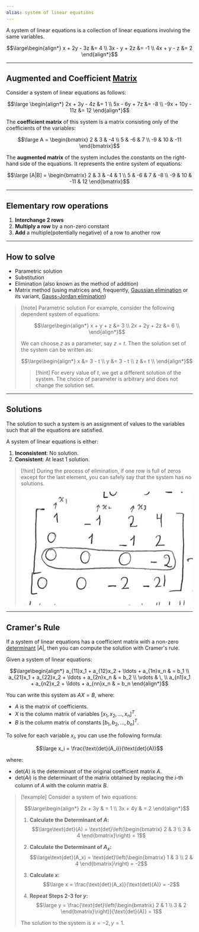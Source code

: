 ```yaml
---
alias: system of linear equations
---
```


A system of linear equations is a collection of linear equations involving the same variables.

$$\large\begin{align*} x + 2y - 3z &= 4 \\ 3x - y + 2z &= -1 \\ 4x + y - z &= 2 \end{align*}$$

---

## Augmented and Coefficient [Matrix](Matrix%20(ML).md)

Consider a system of linear equations as follows: 

$$\large \begin{align*} 2x + 3y - 4z &= 1 \\ 5x - 6y + 7z &= -8 \\ -9x + 10y - 11z &= 12 \end{align*}$$

The **coefficient matrix** of this system is a matrix consisting only of the coefficients of the variables: 

$$\large A = \begin{bmatrix} 2 & 3 & -4 \\ 5 & -6 & 7 \\ -9 & 10 & -11 \end{bmatrix}$$

The **augmented matrix** of the system includes the constants on the right-hand side of the equations. It represents the entire system of equations: 

$$\large [A|B] = \begin{bmatrix} 2 & 3 & -4 & 1 \\ 5 & -6 & 7 & -8 \\ -9 & 10 & -11 & 12 \end{bmatrix}$$

---

## Elementary row operations

1. **Interchange 2 rows**
2. **Multiply a row** by a non-zero constant
3. **Add** a multiple(potentially negative) of a row to another row

---

## How to solve

- Parametric solution
- Substitution 
- Elimination (also known as the method of addition) 
- Matrix method (using matrices and, frequently, [Gaussian elimination](Gaussian%20Elimination.md) or its variant, [Gauss-Jordan elimination](Gaussian%20Elimination.md))


> [!note] Parametric solution
> For example, consider the following dependent system of equations:
> 
> $$\large\begin{align*} x + y + z &= 3 \\ 2x + 2y + 2z &= 6 \\ \end{align*}$$
> 
> We can choose $z$ as a parameter, say $z=t$. Then the solution set of the system can be written as:
> 
> $$\large\begin{align*} x &= 3 - t \\ y &= 3 - t \\ z &= t \\ \end{align*}$$
> 
> 
> > [!hint]
> > For every value of $t$, we get a different solution of the system.
> > The choice of parameter is arbitrary and does not change the solution set.
> 

---

## Solutions

The solution to such a system is an assignment of values to the variables such that all the equations are satisfied.

A system of linear equations is either: 
1. **Inconsistent**: No solution.
2. **Consistent**: At least 1 solution.


> [!hint]
> During the process of elimination, if one row is full of zeros except for the last element, you can safely say that the system has no solutions.
> 
> ![](../z_images/Pasted%20image%2020230806132327.png)

---

## Cramer's Rule

If a system of linear equations has a coefficient matrix with a non-zero [determinant](Determinant.md) $|A|$, then you can compute the solution with Cramer's rule.

Given a system of linear equations:

$$\large\begin{align*} a_{11}x_1 + a_{12}x_2 + \ldots + a_{1n}x_n & = b_1 \\ a_{21}x_1 + a_{22}x_2 + \ldots + a_{2n}x_n & = b_2 \\ \vdots & \, \\ a_{n1}x_1 + a_{n2}x_2 + \ldots + a_{nn}x_n & = b_n \end{align*}$$

You can write this system as $AX = B$, where:
- $A$ is the matrix of coefficients.
- $X$ is the column matrix of variables $[x_1, x_2, \ldots, x_n]^T$.
- $B$ is the column matrix of constants $[b_1, b_2, \ldots, b_n]^T$.

To solve for each variable $x_i$, you can use the following formula:

$$\large x_i = \frac{\text{det}(A_i)}{\text{det}(A)}$$

where:

- $\text{det}(A)$ is the determinant of the original coefficient matrix $A$.
- $\text{det}(Ai_​)$ is the determinant of the matrix obtained by replacing the $i$-th column of $A$ with the column matrix $B$.


> [!example]
> Consider a system of two equations:
> 
> $$\large\begin{align*} 2x + 3y & = 1 \\ 3x + 4y & = 2 \end{align*}$$
> 
> 1. **Calculate the Determinant of $A$:**
>  $$\large\text{det}(A) = \text{det}\left(\begin{bmatrix} 2 & 3 \\ 3 & 4 \end{bmatrix}\right) = 1$$
> 
> 2. **Calculate the Determinant of $A_x$:**
>   $$\large\text{det}(A_x) = \text{det}\left(\begin{bmatrix} 1 & 3 \\ 2 & 4 \end{bmatrix}\right) = -2$$
> 
> 3. **Calculate $x$:**
>   $$\large x = \frac{\text{det}(A_x)}{\text{det}(A)} = -2$$
> 
> 4. **Repeat Steps 2-3 for $y$:**
>   $$\large y = \frac{\text{det}\left(\begin{bmatrix} 2 & 1 \\ 3 & 2 \end{bmatrix}\right)}{\text{det}(A)} = 1$$
> 
> The solution to the system is $x = -2, y = 1$.
> 
